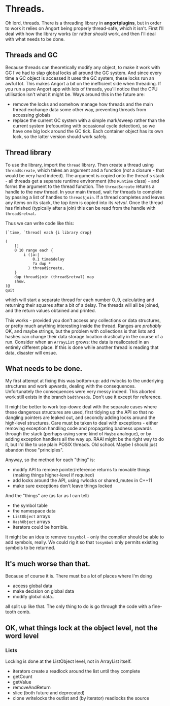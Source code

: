 # Threads.

Oh lord, threads. There is a threading library in **angortplugins**,
but in order to work it relies on Angort being properly thread-safe,
which it isn't. First I'll deal with how the library works (or rather
*should* work, and then I'll deal with what needs to be done.

## Threads and GC
Because threads can theoretically modify any object, to make it work
with GC I've had to slap global locks all around the GC system.
And since every time a GC object is accessed it uses the GC system,
these locks run an awful lot. This makes Angort a bit on the inefficient
side when threading. If you run a pure Angort app with lots of
threads, you'll notice that the CPU utilisation isn't what it might be.
Ways around this in the future are:
- remove the locks and somehow manage how threads and the main thread exchange data some other way, preventing threads from accessing globals
- replace the current GC system with a simple mark/sweep rather than the current system (refcounting with occasional cycle detection), so we have one big lock around the GC tick.
Each container object has its own lock, so the latter version should work safely.

## Thread library

To use the library, import the `thread` library. Then create
a thread using `thread$create`, which takes an argument and a function
(*not* a closure - that would be very hard indeed). The argument is
copied onto the thread's stack - all threads get a separate runtime
environment (the `Runtime` class) - and forms the argument
to the thread function. The `thread$create` returns a handle to the
new thread. In your main thread, wait for threads to complete by
passing a list of handles to `thread$join`. If a thread completes
and leaves any items on its stack, the top item is copied into its
*retval*. Once the thread has finished (typically after a join) this
can be read from the handle with `thread$retval`.

Thus we can write code like this:
```
[`time, `thread] each {i library drop}

(
    []
    0 10 range each {
        i (|a:| 
            0.1 time$delay
            ?a dup *
          ) thread$create,
    }
    dup thread$join (thread$retval) map
    show.
)@
quit
```
which will start a separate thread for each number 0..9, calculating
and returning their squares after a bit of a delay. The threads will
all be joined, and the return values obtained and printed.

This works - provided you don't access any collections or data structures,
or pretty much anything interesting inside the thread. Ranges are *probably*
OK, and maybe strings, but the problem with collections is that lists
and hashes can change their data storage location drastically in the course
of a run. Consider when an `ArrayList` grows: the data is reallocated
in an entirely different place. If this is done while another thread is
reading that data, disaster will ensue.

## What needs to be done.

My first attempt at fixing this was bottom-up: add rwlocks to the 
underlying structures and work upwards, dealing with the consequences.
Unfortunately the consequences were very messy indeed. This aborted
work still exists in the branch `badthreads`. Don't use it except
for reference.

It might be better to work top-down: deal with the separate cases
where these dangerous structures are used, first tidying up the
API so that no dangling pointers are leaked out, and secondly
adding locks around the high-level structures. Care must be taken
to deal with exceptions - either removing exception handling code
and propagating badness upwards through the stack (perhaps using
some kind of `Maybe` analogue), or by adding exception handlers
all the way up. RAAI might be the right way to do it, but I'd like
to use plain POSIX threads. Old school. Maybe I should just abandon
those "principles".

Anyway, so the method for each "thing" is:
- modify API to remove pointer/reference returns to movable things (making things higher-level if required)
- add locks around the API, using rwlocks or shared_mutex in C++11
- make sure exceptions don't leave things locked

And the "things" are (as far as I can tell)
- the symbol table 
- the namespace data
- `ListObject` arrays
- `HashObject` arrays
- iterators could be horrible.

It might be an idea to remove `tosymbol` - only the compiler should be
able to add symbols, really. We could rig it so that `tosymbol` only
permits existing symbols to be returned.

## It's much worse than that.

Because of course it is. There must be a lot of places where I'm doing
- access global data
- make decision on global data
- modify global data..

all split up like that. The only thing to do is go through the code 
with a fine-tooth comb.


## OK, what things lock at the object level, not the word level

### Lists
Locking is done at the ListObject level, not in ArrayList itself.
- iterators create a readlock around the list until they complete
- getCount
- getValue
- removeAndReturn
- slice (both future and deprecated)
- clone writelocks the outlist and (by iterator) readlocks the source

